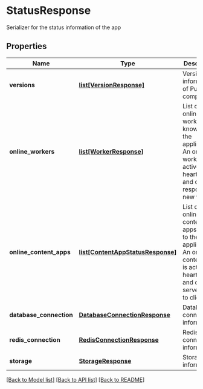 # StatusResponse

Serializer for the status information of the app
## Properties
Name | Type | Description | Notes
------------ | ------------- | ------------- | -------------
**versions** | [**list[VersionResponse]**](VersionResponse.md) | Version information of Pulp components | 
**online_workers** | [**list[WorkerResponse]**](WorkerResponse.md) | List of online workers known to the application. An online worker is actively heartbeating and can respond to new work | 
**online_content_apps** | [**list[ContentAppStatusResponse]**](ContentAppStatusResponse.md) | List of online content apps known to the application. An online content app is actively heartbeating and can serve data to clients | 
**database_connection** | [**DatabaseConnectionResponse**](DatabaseConnectionResponse.md) | Database connection information | 
**redis_connection** | [**RedisConnectionResponse**](RedisConnectionResponse.md) | Redis connection information | [optional] 
**storage** | [**StorageResponse**](StorageResponse.md) | Storage information | [optional] 

[[Back to Model list]](../README.md#documentation-for-models) [[Back to API list]](../README.md#documentation-for-api-endpoints) [[Back to README]](../README.md)


